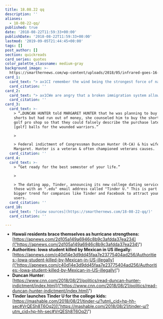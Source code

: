 ```yaml
---
title: 18.08.22 qq
description: ''
aliases:
  - 18-08-22-qq/
published: true
date: '2018-08-22T11:59:33+00:00'
publishDate: '2018-08-22T11:59:33+00:00'
lastmod: '2019-09-05T21:44:45+00:00'
tags: []
post_author: []
section: quickreads
card_series: quotes
color_palette_classname: medium-gray
background_image: >-
  https://smarthernews.com/wp-content/uploads/2018/05/infrared-goes-16-harvey.png
card_1:
  card_text: "> ax1CI remember the wind being the strongest force of nature I’ve ever witnessed and probably the scariest sounds I’ve ever heard in my life.”n> n> Kauai resident Mike Miranda, recalling the last devastating hurricane to hit the islands in 1992, as Hurricane Lane approaches. The path of Lane, a Category 5 hurricane, remains uncertain but has the Hawaiian islands in its path for now."
  card_citation: ''
card_2:
  card_text: "> ax1CWe are angry that a broken immigration system allowed a predator like this to live in our community, and we will do all we can to bring justice to Mollieax19s killer.”n> n> Iowa Governor Kim Reynolds (R), as authorities reveal missing Univ. of Iowa student Mollie Tibbetts (20) was found dead. An illegal immigrant from Mexico confessed to her kidnapping & murder."
  card_citation: ''
card_3:
  card_text: >-
    > “…DUNCAN HUNTER told MARGARET HUNTER that he was planning to buy Hawaii
    shorts but had run out of money, she counseled him to buy the shorts at a
    golf pro shop so that they could falsely describe the purchase later as some
    [golf] balls for the wounded warriors.”

    > 

    > Federal indictment of Congressman Duncan Hunter (R-CA) & his wife,
    Margaret. Hunter is a veteran & often championed veterans causes.
  card_citation: ''
card_4:
  card_text: >-
    > “Get ready for the best semester of your life.”

    > 

    > The dating app, Tinder, announcing its new college dating service for
    those with an ".edu" email address called "Tinder U." This is part of a
    bigger trend for companies like Tinder and Facebook to attract younger
    users.
  card_citation: ''
card_10:
  card_text: '[view sources](https://smarthernews.com/18-08-22-qq/)'
  card_citation: ''

---
```

*   **Hawaii residents brace themselves as hurricane strengthens:** [https://apnews.com/2d105a149a6946c8b9c3afdda37ea234](\"https://apnews.com/2d105a149a6946c8b9c3afdda37ea234\")
*   **Authorities: Iowa student killed by Mexican in US illegally:**  
    [https://apnews.com/c40d14e3d9dd45faa7e23775404ad256/Authorities:-Iowa-student-killed-by-Mexican-in-US-illegally](\"https://apnews.com/c40d14e3d9dd45faa7e23775404ad256/Authorities:-Iowa-student-killed-by-Mexican-in-US-illegally\")
*   **Duncan Hunter**:  
    [https://www.cnn.com/2018/08/21/politics/read-duncan-hunter-indictment/index.html](\"https://www.cnn.com/2018/08/21/politics/read-duncan-hunter-indictment/index.html\")
*   **Tinder launches Tinder U for the college kids:**  
    [https://mashable.com/2018/08/21/tinder-u/?utm\_cid=hp-hh-sec#VrQESh8T6Oq2](\"https://mashable.com/2018/08/21/tinder-u/?utm_cid=hp-hh-sec#VrQESh8T6Oq2\")